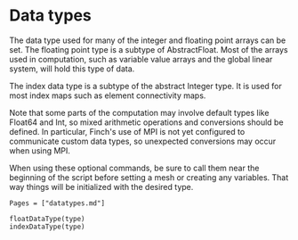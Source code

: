# Data types

The data type used for many of the integer and floating point arrays 
can be set. The floating point type is a subtype of AbstractFloat. 
Most of the arrays used in computation, such as variable value arrays 
and the global linear system, will hold this type of data. 

The index data type is a subtype of the abstract Integer 
type. It is used for most index maps such as element connectivity maps.

Note that some parts of the computation may involve default types like 
Float64 and Int, so mixed arithmetic operations and conversions should be 
defined. In particular, Finch's use of MPI is not yet configured to 
communicate custom data types, so unexpected conversions may occur 
when using MPI.

When using these optional commands, be sure to call them near the beginning 
of the script before setting a mesh or creating any variables. That 
way things will be initialized with the desired type.

```@index
Pages = ["datatypes.md"]
```

```@docs
floatDataType(type)
indexDataType(type)
```
